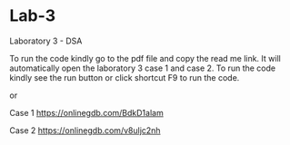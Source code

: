 # Lab-3
Laboratory 3 - DSA

To run the code kindly go to the pdf file and copy the read me link. It will automatically open the laboratory 3 case 1 and case 2. To run the code kindly see the run button or click shortcut F9 to run the code.

or 

Case 1 
https://onlinegdb.com/BdkD1alam

Case 2
https://onlinegdb.com/v8uljc2nh
